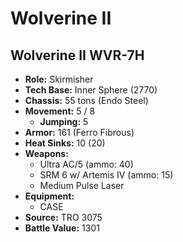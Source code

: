 # Wolverine II
## Wolverine II WVR-7H
- **Role:** Skirmisher
- **Tech Base:** Inner Sphere (2770)
- **Chassis:** 55 tons (Endo Steel)
- **Movement:** 5 / 8
  - **Jumping:** 5
- **Armor:** 161 (Ferro Fibrous)
- **Heat Sinks:** 10 (20)
- **Weapons:**
  - Ultra AC/5 (ammo: 40)
  - SRM 6 w/ Artemis IV (ammo: 15)
  - Medium Pulse Laser
- **Equipment:**
  - CASE
- **Source:** TRO 3075
- **Battle Value:** 1301

